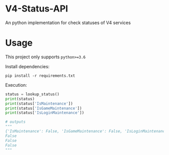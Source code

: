 # V4-Status-API
An python implementation for check statuses of V4 services

# Usage

This project only supports `python>=3.6`

Install dependencies:

```
pip install -r requirements.txt
```

Execution:

```python
status = lookup_status()
print(status)
print(status['IsMaintenance'])
print(status['IsGameMaintenance'])
print(status['IsLoginMaintenance'])

# outputs
"""
{'IsMaintenance': False, 'IsGameMaintenance': False, 'IsLoginMaintenance': False}
False
False
False
"""
```
